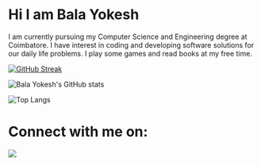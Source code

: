 # Hi I am Bala Yokesh
I am currently pursuing my Computer Science and Engineering degree at Coimbatore.  I have interest in coding and developing software solutions for our daily life problems.  I play some games and read books at my free time.  

[![GitHub Streak](https://github-readme-streak-stats.herokuapp.com/?user=DenverCoder1)](https://git.io/streak-stats)

![Bala Yokesh's GitHub stats](https://github-readme-stats.vercel.app/api?username=balayokesh&hide=stars&count_private=true&show_icons=true)

![Top Langs](https://github-readme-stats.vercel.app/api/top-langs/?username=balayokesh)

# Connect with me on:
[<img src="https://img.shields.io/badge/LinkedIn-0077B5?style=for-the-badge&logo=linkedin&logoColor=white">](https://linkedin.com/in/balayokeshmani)


